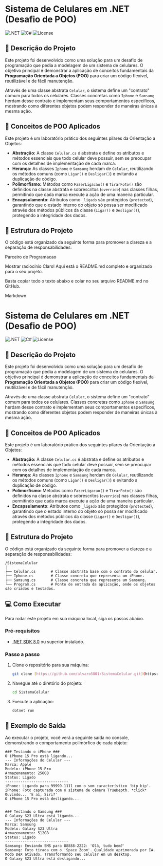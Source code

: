 # Sistema de Celulares em .NET (Desafio de POO)

![.NET](https://img.shields.io/badge/.NET-8.0-purple?logo=dotnet&style=for-the-badge)
![C#](https://img.shields.io/badge/C%23-11.0-blue?logo=c-sharp&style=for-the-badge)
![License](https://img.shields.io/badge/License-MIT-yellow?style=for-the-badge)

## 📝 Descrição do Projeto

Este projeto foi desenvolvido como uma solução para um desafio de programação que pedia a modelagem de um sistema de celulares. O objetivo principal é demonstrar a aplicação de conceitos fundamentais da **Programação Orientada a Objetos (POO)** para criar um código flexível, reutilizável e de fácil manutenção.

Através de uma classe abstrata `Celular`, o sistema define um "contrato" comum para todos os celulares. Classes concretas como `Iphone` e `Samsung` herdam desse contrato e implementam seus comportamentos específicos, mostrando como diferentes objetos podem responder de maneiras únicas à mesma ação.

## 🚀 Conceitos de POO Aplicados

Este projeto é um laboratório prático dos seguintes pilares da Orientação a Objetos:

* **Abstração:** A classe `Celular.cs` é abstrata e define os atributos e métodos essenciais que todo celular deve possuir, sem se preocupar com os detalhes de implementação de cada marca.
* **Herança:** As classes `Iphone` e `Samsung` herdam de `Celular`, reutilizando os métodos comuns (como `Ligar()` e `Desligar()`) e evitando a duplicação de código.
* **Polimorfismo:** Métodos como `FazerLigacao()` e `TirarFoto()` são definidos na classe abstrata e sobrescritos (`override`) nas classes filhas, permitindo que cada marca execute a ação de uma maneira particular.
* **Encapsulamento:** Atributos como `_ligado` são protegidos (`protected`), garantindo que o estado interno do objeto só possa ser modificado através dos métodos públicos da classe (`Ligar()` e `Desligar()`), protegendo a integridade dos dados.

## 📂 Estrutura do Projeto

O código está organizado da seguinte forma para promover a clareza e a separação de responsabilidades:

Parceiro de Programacao

Mostrar raciocínio
Claro! Aqui está o README.md completo e organizado para o seu projeto.

Basta copiar todo o texto abaixo e colar no seu arquivo README.md no GitHub.

Markdown

# Sistema de Celulares em .NET (Desafio de POO)

![.NET](https://img.shields.io/badge/.NET-8.0-purple?logo=dotnet&style=for-the-badge)
![C#](https://img.shields.io/badge/C%23-11.0-blue?logo=c-sharp&style=for-the-badge)
![License](https://img.shields.io/badge/License-MIT-yellow?style=for-the-badge)

## 📝 Descrição do Projeto

Este projeto foi desenvolvido como uma solução para um desafio de programação que pedia a modelagem de um sistema de celulares. O objetivo principal é demonstrar a aplicação de conceitos fundamentais da **Programação Orientada a Objetos (POO)** para criar um código flexível, reutilizável e de fácil manutenção.

Através de uma classe abstrata `Celular`, o sistema define um "contrato" comum para todos os celulares. Classes concretas como `Iphone` e `Samsung` herdam desse contrato e implementam seus comportamentos específicos, mostrando como diferentes objetos podem responder de maneiras únicas à mesma ação.

## 🚀 Conceitos de POO Aplicados

Este projeto é um laboratório prático dos seguintes pilares da Orientação a Objetos:

* **Abstração:** A classe `Celular.cs` é abstrata e define os atributos e métodos essenciais que todo celular deve possuir, sem se preocupar com os detalhes de implementação de cada marca.
* **Herança:** As classes `Iphone` e `Samsung` herdam de `Celular`, reutilizando os métodos comuns (como `Ligar()` e `Desligar()`) e evitando a duplicação de código.
* **Polimorfismo:** Métodos como `FazerLigacao()` e `TirarFoto()` são definidos na classe abstrata e sobrescritos (`override`) nas classes filhas, permitindo que cada marca execute a ação de uma maneira particular.
* **Encapsulamento:** Atributos como `_ligado` são protegidos (`protected`), garantindo que o estado interno do objeto só possa ser modificado através dos métodos públicos da classe (`Ligar()` e `Desligar()`), protegendo a integridade dos dados.


## 📂 Estrutura do Projeto

O código está organizado da seguinte forma para promover a clareza e a separação de responsabilidades:
```console
/SistemaCelular
|
├── Celular.cs       # Classe abstrata base com o contrato do celular.
├── Iphone.cs        # Classe concreta que representa um iPhone.
├── Samsung.cs       # Classe concreta que representa um Samsung.
└── Program.cs       # Ponto de entrada da aplicação, onde os objetos são criados e testados.
```

## 💻 Como Executar

Para rodar este projeto em sua máquina local, siga os passos abaixo.

### Pré-requisitos

* [.NET SDK 8.0](https://dotnet.microsoft.com/pt-br/download/dotnet/8.0) ou superior instalado.

### Passo a passo

1.  Clone o repositório para sua máquina:
    ```bash
    git clone [https://github.com/alvaro5801/SistemaCelular.git](https://github.com/alvaro5801/SistemaCelular.git)
    ```

2.  Navegue até o diretório do projeto:
    ```bash
    cd SistemaCelular
    ```

3.  Execute a aplicação:
    ```bash
    dotnet run
    ```

## 📜 Exemplo de Saída

Ao executar o projeto, você verá a seguinte saída no console, demonstrando o comportamento polimórfico de cada objeto:

```console
### Testando o iPhone ###
O iPhone 15 Pro está ligando...
--- Informações do Celular ---
Marca: Apple
Modelo: iPhone 15 Pro
Armazenamento: 256GB
Status: Ligado
-----------------------------
iPhone: Ligando para 99999-1111 com o som característico 'bip bip'.
iPhone: Foto capturada com o sistema de câmera TrueDepth. *click*
Ouvindo... 'E aí, Siri?'
O iPhone 15 Pro está desligando...


### Testando o Samsung ###
O Galaxy S23 Ultra está ligando...
--- Informações do Celular ---
Marca: Samsung
Modelo: Galaxy S23 Ultra
Armazenamento: 512GB
Status: Ligado
-----------------------------
Samsung: Enviando SMS para 88888-2222: 'Olá, tudo bem?'
Samsung: Foto tirada com o 'Space Zoom'. Qualidade aprimorada por IA.
Modo DeX ativado. Transformando seu celular em um desktop.
O Galaxy S23 Ultra está desligando...
```
